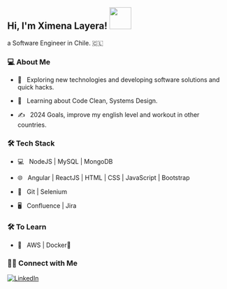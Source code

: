 <h2> Hi, I'm Ximena Layera! <img src="https://media.giphy.com/media/mGcNjsfWAjY5AEZNw6/giphy.gif" width="50"></h2> a Software Engineer in Chile. 🇨🇱

<h3> 💻 About Me </h3>

- 🤔 &nbsp; Exploring new technologies and developing software solutions and quick hacks.

- 🌱 &nbsp; Learning about Code Clean, Systems Design.

- ✍️ &nbsp; 2024 Goals, improve my english level and workout in other countries.
  

<h3>🛠 Tech Stack</h3>

- 💻 &nbsp; NodeJS | MySQL | MongoDB

- 🌐 &nbsp; Angular | ReactJS | HTML | CSS | JavaScript | Bootstrap

- 🔧 &nbsp; Git | Selenium

- 🖥 &nbsp; Confluence | Jira


<h3>🛠 To Learn</h3>

- 🔧 &nbsp; AWS | Docker🐳


<h3> 🤝🏻 Connect with Me </h3>

<p>
<a href="https://www.linkedin.com/in/xlayera/"><img src="https://img.shields.io/badge/LinkedIn--_.svg?style=social&logo=linkedin" alt="LinkedIn"></a>
</p><br>


